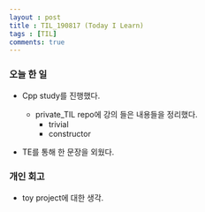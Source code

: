 ```yaml
---
layout : post
title : TIL_190817 (Today I Learn)
tags : [TIL]
comments: true
---
```

### 오늘 한 일
- Cpp study를 진행했다.
  - private_TIL repo에 강의 들은 내용들을 정리했다.
    - trivial
    - constructor

- TE를 통해 한 문장을 외웠다.

### 개인 회고
- toy project에 대한 생각. 
